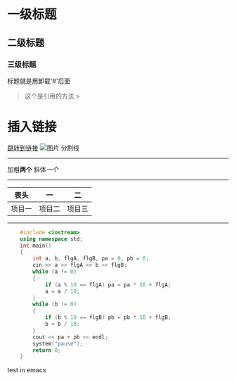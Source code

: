 # 一级标题
## 二级标题
### 三级标题
标题就是用卸载'#'后面
>这个是引用的方法 >
# 插入链接
[跳转到链接](http:://www.baidu.com)
![图片](https://upload-images.jianshu.io/upload_images/703764-605e3cc2ecb664f6.jpg?imageMogr2/auto-orient/strip%7CimageView2/2/w/1240)
分割线
***
加粗**两个**
斜体*一个*
***
表头|一|二
:---:|:---:|:---:
项目一|项目二|项目三
***
```c++
    #include <iostream>
    using namespace std;
    int main()
    {
        int a, b, flgA, flgB, pa = 0, pb = 0;
        cin >> a >> flgA >> b >> flgB;
        while (a != 0)
        {
            if (a % 10 == flgA) pa = pa * 10 + flgA;
            a = a / 10;
        }
        while (b != 0)
        {
            if (b % 10 == flgB) pb = pb * 10 + flgB;
            b = b / 10;
        }
        cout << pa + pb << endl;
        system("pause");
        return 0;
    }
```
test in emacs